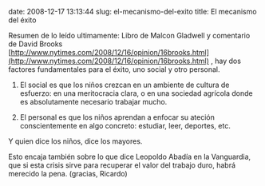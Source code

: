 date: 2008-12-17 13:13:44
slug: el-mecanismo-del-exito
title: El mecanismo del éxito

Resumen de lo leído ultimamente: Libro de Malcon Gladwell y comentario de David Brooks [http://www.nytimes.com/2008/12/16/opinion/16brooks.html](http://www.nytimes.com/2008/12/16/opinion/16brooks.html) , hay dos factores fundamentales para el éxito, uno social y otro personal.

1. El social es que los niños crezcan en un ambiente de cultura de esfuerzo: en una meritocracia clara, o en una sociedad agrícola donde es absolutamente necesario trabajar mucho.

2. El personal es que los niños aprendan a enfocar su ateción conscientemente en algo concreto: estudiar, leer, deportes, etc.

Y quien dice los niños, dice los mayores.

Esto encaja también sobre lo que dice Leopoldo Abadía en la Vanguardia, que si esta crisis sirve para recuperar el valor del trabajo duro, habrá merecido la pena. (gracias, Ricardo)

 


